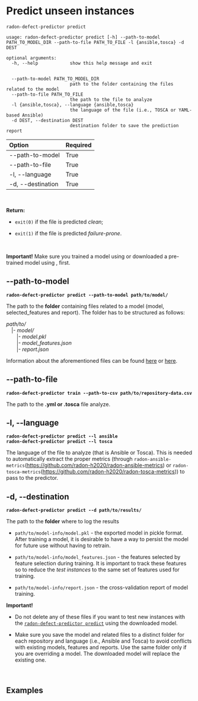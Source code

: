 # Predict unseen instances

```radon-defect-predictor predict```

```prompt
usage: radon-defect-predictor predict [-h] --path-to-model PATH_TO_MODEL_DIR --path-to-file PATH_TO_FILE -l {ansible,tosca} -d DEST

optional arguments:
  -h, --help            show this help message and exit


  --path-to-model PATH_TO_MODEL_DIR
                        path to the folder containing the files related to the model
  --path-to-file PATH_TO_FILE
                        the path to the file to analyze
  -l {ansible,tosca}, --language {ansible,tosca}
                        the language of the file (i.e., TOSCA or YAML-based Ansible)
  -d DEST, --destination DEST
                        destination folder to save the prediction report
```

| Option | Required |
|:---|:---|
| --path-to-model | True |
| --path-to-file | True |
| -l, --language | True |
| -d, --destination | True |


<br>

**Return:**

* ```exit(0)``` if the file is predicted *clean*;

* ```exit(1)``` if the file is predicted *failure-prone*.

<br>


**Important!** Make sure you trained a model using or downloaded a pre-trained model using , first. 

## --path-to-model 

**```radon-defect-predictor predict --path-to-model path/to/model/```**

The path to the **folder** containing files related to a model (model, selected_features and report).
The folder has to be structured as follows:

*path/to/*<br>
&emsp;|- *model/*<br>
&emsp;&emsp;|- *model.pkl*<br>
&emsp;&emsp;|- *model_features.json*<br>
&emsp;&emsp;|- *report.json*<br>

Information about the aforementioned files can be found [here](https://radon-h2020.github.io/radon-defect-predictor/cli/train/#-d-destination) or [here](https://radon-h2020.github.io/radon-defect-predictor/cli/model/#-d-destination).


## --path-to-file
**```radon-defect-predictor train --path-to-csv path/to/repository-data.csv```**

The path to the **.yml or .tosca** file analyze.


## -l, --language
**```radon-defect-predictor predict --l ansible```** <br>
**```radon-defect-predictor predict --l tosca```**

The language of the file to analyze (that is Ansible or Tosca).
This is needed to automatically extract the proper metrics (through ```radon-ansible-metrics```(https://github.com/radon-h2020/radon-ansible-metrics) or ```radon-tosca-metrics```(https://github.com/radon-h2020/radon-tosca-metrics)) to pass to the predictor.  


## -d, --destination 
**```radon-defect-predictor predict --d path/to/results/```**

The path to the **folder** where to log the results

* ```path/to/model-info/model.pkl``` - the exported model in pickle format. After training a model, it is desirable to have a way to persist the model for future use without having to retrain. 

* ```path/to/model-info/model_features.json``` - the features selected by feature selection during training. It is important to track these features so to reduce the *test instances* to the same set of features used for training. 

* ```path/to/model-info/report.json``` - the cross-validation report of model training.

**Important!** 

* Do not delete any of these files if you want to test new instances with the [```radon-defect-predictor predict```](https://radon-h2020.github.io/radon-defect-predictor/cli/predict/) using the downloaded model.

* Make sure you save the model and related files to a distinct folder for each repository and language (i.e., Ansible and Tosca) to avoid conflicts with existing models, features and reports.
Use the same folder only if you are overriding a model. The downloaded model will replace the existing one.

<br>

## Examples